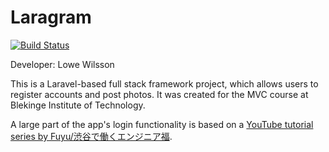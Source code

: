 # Laragram
[![Build Status](https://api.travis-ci.com/AnonZebra/laragram.svg?branch=main)](https://travis-ci.com/AnonZebra/laragram.svg?branch=main)

Developer: Lowe Wilsson

This is a Laravel-based full stack framework project, which allows users to register accounts and post photos. It was created for the MVC course at Blekinge Institute of Technology.

A large part of the app's login functionality is based on a [YouTube tutorial series by Fuyu/渋谷で働くエンジニア福](https://www.youtube.com/watch?v=t5PPCfcpq4A&list=PLCyDm9NTxdhLV5LFfCoRykyHW8Zw91YJB).


